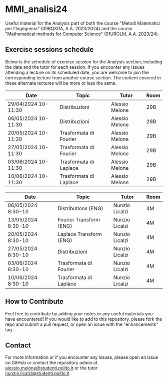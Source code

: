 # MMI_analisi24

Useful material for the Analysis part of both the course "Metodi Matematici per l’Ingegneria" (09BQXOA, A.A. 2023/2024) and the course "Mathematical methods for Computer Science" (01UROLM, A.A. 2023/24).

## Exercise sessions schedule

Below is the schedule of exercise session for the Analysis section, including the date and the tutor for each session.
If you encounter any issues attending a lecture on its scheduled date, you are welcome to join the corresponding lecture from another course section. The content covered in these alternate lectures will be more or less the same.

| Date       | Topic                  | Tutor              | Room |
|------------|----------------------  |--------------------|------|
| 29/04/2024 10-11:30| Distribuzioni          |  Alessio Melone    | 29B  |
| 06/05/2024 10-11:30| Distribuzioni          | Alessio Melone     | 29B  |
| 20/05/2024 10-11:30| Trasformata di Fourier | Alessio Melone     | 29B  |
| 27/05/2024 10-11:30| Trasformata di Fourier | Alessio Melone     | 29B  |
| 03/06/2024 10-11:30| Trasformata di Laplace | Alessio Melone     | 29B  |
| 10/06/2024 10-11:30| Trasformata di Laplace | Alessio Melone     | 29B  |

| Date       | Topic                   | Tutor              | Room |
|------------|-------------------------|--------------------|------|
| 06/05/2024 8:30-10 | Distributions (ENG)    |  Nunzio Licalzi    |  4M  |
| 13/05/2024 8:30-10| Fourier Transform (ENG) |  Nunzio Licalzi    |  4M  | 
| 20/05/2024 8:30-10| Laplace Transform (ENG) |  Nunzio Licalzi    |  4M  |
| 27/05/2024 8:30-10| Distribuzioni           |  Nunzio Licalzi    |  4M  |
| 03/06/2024 8:30-10| Trasformata di Fourier  |  Nunzio Licalzi    |  4M  |
| 10/06/2024 8:30-10| Trasformata di Laplace  |  Nunzio Licalzi    |  4M  |


## How to Contribute

Feel free to contribute by adding your notes or any useful materials you have encountered!
If you would like to add to this repository, please fork the repo and submit a pull request, or open an issue with the "enhancements" tag.

## Contact

For more information or if you encounter any issues, please open an issue on GitHub or contact the repository admin at alessio.melone@studenti.polito.it or the tutor nunzio.licalzi@studenti.polito.it .


